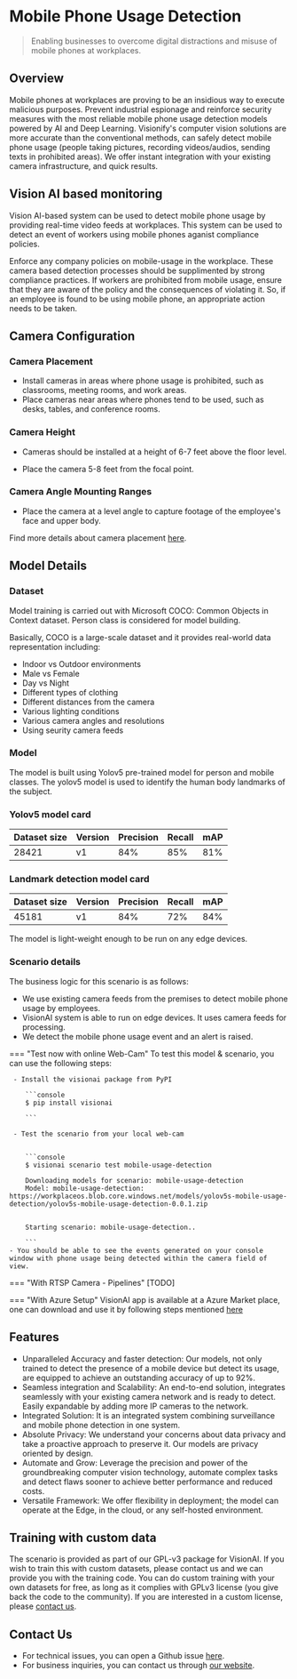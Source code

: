 # **Mobile Phone Usage Detection** 

> Enabling businesses to overcome digital distractions and misuse of mobile phones at workplaces.

## Overview 

Mobile phones at workplaces are proving to be an insidious way to execute malicious purposes. Prevent industrial espionage and reinforce security measures with the most reliable mobile phone usage detection models powered by AI and Deep Learning. 
Visionify's computer vision solutions are more accurate than the conventional methods, can safely detect mobile phone usage (people taking pictures, recording videos/audios, sending texts in prohibited areas). We offer instant integration with your existing camera infrastructure, and quick results. 


## Vision AI based monitoring


Vision AI-based system can be used to detect mobile phone usage by providing real-time video feeds at workplaces. This system can be used to detect an event of workers using mobile phones aganist compliance policies.


Enforce any company policies on mobile-usage in the workplace.
These camera based detection processes should be supplimented by strong compliance practices. If workers are prohibited from mobile usage, ensure that they are aware of the policy and the consequences of violating it. So, if an employee is found to be using mobile phone, an appropriate action needs to be taken.

## Camera Configuration


### Camera Placement

- Install cameras in areas where phone usage is prohibited, such as classrooms, meeting rooms, and work areas.
- Place cameras near areas where phones tend to be used, such as desks, tables, and conference rooms.


### Camera Height

- Cameras should be installed at a height of 6-7 feet above the floor level.

- Place the camera 5-8 feet from the focal point.

### Camera Angle Mounting Ranges

- Place the camera at a level angle to capture footage of the employee's face and upper body.


Find more details about camera placement [here](../overview/cameras.md).

## Model Details

### Dataset
Model training is carried out with Microsoft COCO: Common Objects in Context dataset. Person class is considered for model building. 

Basically, COCO is a  large-scale dataset and it provides real-world data representation including:

- Indoor vs Outdoor environments
- Male vs Female
- Day vs Night
- Different types of clothing
- Different distances from the camera
- Various lighting conditions
- Various camera angles and resolutions
- Using seurity camera feeds


### Model
The model is built using Yolov5 pre-trained model for person and mobile classes. The yolov5 model is used to identify the human body landmarks of the subject.

### Yolov5 model card

 <div class="table">
    <table class="fl-table">
        <thead>
        <tr><th>Dataset size</th>
            <th>Version</th>
            <th>Precision</th>
            <th>Recall</th>
            <th> mAP  </th>  
        </thead>
        <tbody>
        <tr>
            <td>28421</td>
            <td>v1</td>
            <td>84%</td>
            <td>85%</td>
            <td>81%</td>
        </tr>
        </tbody>
    </table>
</div>



### Landmark detection model card

 <div class="table">
    <table class="fl-table">
        <thead>
        <tr><th>Dataset size</th>
            <th>Version</th>
            <th>Precision</th>
            <th>Recall</th>
            <th> mAP  </th>  
        </thead>
        <tbody>
        <tr>
            <td>45181</td>
            <td>v1</td>
            <td>84%</td>    
            <td>72%</td>
            <td>84%</td>
        </tr>
        </tbody>
    </table>
</div>


The model is light-weight enough to be run on any edge devices.

### Scenario details

The business logic for this scenario is as follows:
- We use existing camera feeds from the premises to detect mobile phone usage by employees.
- VisionAI system is able to run on edge devices. It uses camera feeds for processing. 
- We detect the mobile phone usage event and an alert is raised.


=== "Test now with online Web-Cam"
     To test this model & scenario, you can use the following steps:

     - Install the visionai package from PyPI
     
        ```console
        $ pip install visionai
        
        ```
     
     - Test the scenario from your local web-cam
     

        ```console
        $ visionai scenario test mobile-usage-detection

        Downloading models for scenario: mobile-usage-detection
        Model: mobile-usage-detection: https://workplaceos.blob.core.windows.net/models/yolov5s-mobile-usage-detection/yolov5s-mobile-usage-detection-0.0.1.zip
        

        Starting scenario: mobile-usage-detection..

        ```
    - You should be able to see the events generated on your console window with phone usage being detected within the camera field of view.

=== "With RTSP Camera - Pipelines"
     [TODO]
 
=== "With Azure Setup"
     VisionAI app is available at a Azure Market place, one can download and use it by following steps mentioned [here](../overview/azure-managed-app.md)



## Features

- Unparalleled Accuracy and faster detection: Our models, not only trained to detect the presence of a mobile device but detect its usage, are equipped to achieve an outstanding accuracy of up to 92%.   
- Seamless integration and Scalability: An end-to-end solution, integrates seamlessly with your existing camera network and is ready to detect. Easily expandable by adding more IP cameras to the network. 
- Integrated Solution: It is an integrated system combining surveillance and mobile phone detection in one system.
- Absolute Privacy: We understand your concerns about data privacy and take a proactive approach to preserve it. Our models are privacy oriented by design.
- Automate and Grow: Leverage the precision and power of the groundbreaking computer vision technology, automate complex tasks and detect flaws sooner to achieve better performance and reduced costs.   
- Versatile Framework: We offer flexibility in deployment; the model can operate at the Edge, in the cloud, or any self-hosted environment. 



## Training with custom data

The scenario is provided as part of our GPL-v3 package for VisionAI. If you wish to train this with custom datasets, please contact us and we can provide you with the training code. You can do custom training with your own datasets for free, as long as it complies with GPLv3 license (you give back the code to the community). If you are interested in a custom license, please [contact us](../company/contact.md).


## Contact Us

- For technical issues, you can open a Github issue [here](https://github.com/visionify/visionai).
- For business inquiries, you can contact us through [our website](https://visionify.ai/contact).